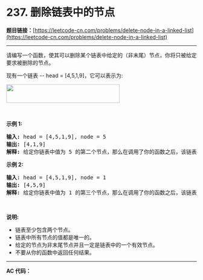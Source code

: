 # 237. 删除链表中的节点

**题目链接：**[https://leetcode-cn.com/problems/delete-node-in-a-linked-list](https://leetcode-cn.com/problems/delete-node-in-a-linked-list)

---

<div class="content__1Y2H">
 <div class="notranslate">
  <p>请编写一个函数，使其可以删除某个链表中给定的（非末尾）节点，你将只被给定要求被删除的节点。</p> 
  <p>现有一个链表 --&nbsp;head =&nbsp;[4,5,1,9]，它可以表示为:</p> 
  <p><img style="height: 49px; width: 300px;" src="../aliyun-lc-upload/uploads/2019/01/19/237_example.png" alt=""></p> 
  <p>&nbsp;</p> 
  <p><strong>示例 1:</strong></p> 
  <pre class="language-text"><strong>输入:</strong> head = [4,5,1,9], node = 5
<strong>输出:</strong> [4,1,9]
<strong>解释: </strong>给定你链表中值为&nbsp;5&nbsp;的第二个节点，那么在调用了你的函数之后，该链表应变为 4 -&gt; 1 -&gt; 9.
</pre> 
  <p><strong>示例 2:</strong></p> 
  <pre class="language-text"><strong>输入:</strong> head = [4,5,1,9], node = 1
<strong>输出:</strong> [4,5,9]
<strong>解释: </strong>给定你链表中值为&nbsp;1&nbsp;的第三个节点，那么在调用了你的函数之后，该链表应变为 4 -&gt; 5 -&gt; 9.
</pre> 
  <p>&nbsp;</p> 
  <p><strong>说明:</strong></p> 
  <ul> 
   <li>链表至少包含两个节点。</li> 
   <li>链表中所有节点的值都是唯一的。</li> 
   <li>给定的节点为非末尾节点并且一定是链表中的一个有效节点。</li> 
   <li>不要从你的函数中返回任何结果。</li> 
  </ul> 
 </div>
</div>

---

**AC 代码：**

```java

```